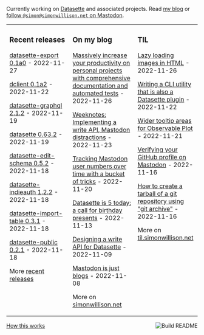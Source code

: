 Currently working on [Datasette](https://datasette.io/) and associated projects. Read [my blog](https://simonwillison.net/) or <a href="https://fedi.simonwillison.net/@simon">follow `@simon@simonwillison.net` on Mastodon</a>.

<table><tr><td valign="top" width="33%">

### Recent releases
<!-- recent_releases starts -->
[datasette-export 0.1a0](https://github.com/simonw/datasette-export/releases/tag/0.1a0) - 2022-11-27

[dclient 0.1a2](https://github.com/simonw/dclient/releases/tag/0.1a2) - 2022-11-22

[datasette-graphql 2.1.2](https://github.com/simonw/datasette-graphql/releases/tag/2.1.2) - 2022-11-19

[datasette 0.63.2](https://github.com/simonw/datasette/releases/tag/0.63.2) - 2022-11-19

[datasette-edit-schema 0.5.2](https://github.com/simonw/datasette-edit-schema/releases/tag/0.5.2) - 2022-11-18

[datasette-indieauth 1.2.2](https://github.com/simonw/datasette-indieauth/releases/tag/1.2.2) - 2022-11-18

[datasette-import-table 0.3.1](https://github.com/simonw/datasette-import-table/releases/tag/0.3.1) - 2022-11-18

[datasette-public 0.2.1](https://github.com/simonw/datasette-public/releases/tag/0.2.1) - 2022-11-18
<!-- recent_releases ends -->
More [recent releases](https://github.com/simonw/simonw/blob/main/releases.md)
</td><td valign="top" width="34%">

### On my blog
<!-- blog starts -->
[Massively increase your productivity on personal projects with comprehensive documentation and automated tests](http://simonwillison.net/2022/Nov/26/productivity/) - 2022-11-26

[Weeknotes: Implementing a write API, Mastodon distractions](http://simonwillison.net/2022/Nov/23/weeknotes/) - 2022-11-23

[Tracking Mastodon user numbers over time with a bucket of tricks](http://simonwillison.net/2022/Nov/20/tracking-mastodon/) - 2022-11-20

[Datasette is 5 today: a call for birthday presents](http://simonwillison.net/2022/Nov/13/datasette-birthday/) - 2022-11-13

[Designing a write API for Datasette](http://simonwillison.net/2022/Nov/9/designing-a-write-api-for-datasette/) - 2022-11-09

[Mastodon is just blogs](http://simonwillison.net/2022/Nov/8/mastodon-is-just-blogs/) - 2022-11-08
<!-- blog ends -->
More on [simonwillison.net](https://simonwillison.net/)
</td><td valign="top" width="33%">

### TIL
<!-- tils starts -->
[Lazy loading images in HTML](https://til.simonwillison.net/html/lazy-loading-images) - 2022-11-26

[Writing a CLI utility that is also a Datasette plugin](https://til.simonwillison.net/datasette/cli-tool-that-is-also-a-plugin) - 2022-11-22

[Wider tooltip areas for Observable Plot](https://til.simonwillison.net/observable-plot/wider-tooltip-areas) - 2022-11-21

[Verifying your GitHub profile on Mastodon](https://til.simonwillison.net/mastodon/verifying-github-on-mastodon) - 2022-11-16

[How to create a tarball of a git repository using "git archive"](https://til.simonwillison.net/git/git-archive) - 2022-11-16
<!-- tils ends -->
More on [til.simonwillison.net](https://til.simonwillison.net/)
</td></tr></table>

<a href="https://github.com/simonw/simonw/actions"><img src="https://github.com/simonw/simonw/workflows/Build%20README/badge.svg" align="right" alt="Build README"></a> <a href="https://simonwillison.net/2020/Jul/10/self-updating-profile-readme/">How this works</a>
